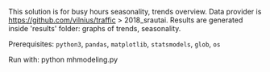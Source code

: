 This solution is for busy hours seasonality, trends overview. Data provider is https://github.com/vilnius/traffic > 2018_srautai. Results are generated inside 'results' folder: graphs of trends, seasonality.

Prerequisites: `python3`, `pandas`, `matplotlib`, `statsmodels`, `glob`, `os`

Run with: python mhmodeling.py
